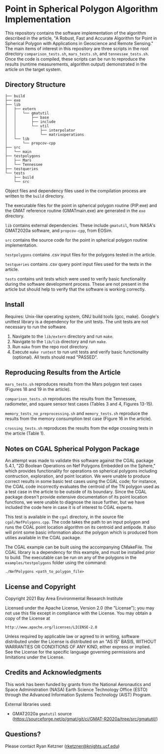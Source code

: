 # Point in Spherical Polygon Algorithm Implementation

This repository contains the software implementation of the algorithm described in the article, "A Robust, Fast and Accurate Algorithm for Point in Spherical Polygon with Applications in Geoscience and Remote Sensing." The main items of interest in this repository are three scripts in the root directory `comparison_tests.sh`, `mars_tests.sh`, and `tennessee_tests.sh`. Once the code is compiled, these scripts can be run to reproduce the results (runtime measurements, algorithm output) demonstrated in the article on the target system. 

## Directory Structure
```
├── build
├── exe
├── lib
│   ├── extern
│   │   └── gmatutil
│   │       ├── base
│   │       ├── include
│   │       └── util
│   │           ├── interpolator
│   │           └── matrixoperations
│   └── lib
│       └── propcov-cpp
├── src
│   └── main
├── testpolygons
│   ├── Mars
│   └── Tennessee
├── testqueries
└── tests
    ├── build
    └── src
```

Object files and dependency files used in the compilation process are written to the `build` directory.

The executable files for the point in spherical polygon routine (PIP.exe) and the GMAT reference routine (GMATmain.exe) are generated in the `exe` directory.

`lib` contains external dependencies. These include `gmatutil`, from NASA's GMAT2020a software, and `propcov-cpp`, from EOSim.

`src` contains the source code for the point in spherical polygon routine implementation.

`testpolygons` contains .csv input files for the polygons tested in the article.

`testqueries` contains .csv query point input files used for the tests in the article.

`tests` contains unit tests which were used to verify basic functionality during the software development process. These are not present in the article but should help to verify that the software is working correctly.

## Install

Requires: Unix-like operating system, GNU build tools (gcc, make). Google's unittest library is a dependency for the unit tests. The unit tests are not necessary to run the software. 

1. Navigate to the `lib/extern` directory and run `make`. 
2. Navigate to the `lib/lib` directory and run `make`.
3. Run `make` from the repo root directory.
4. Execute `make runtest` to run unit tests and verify basic functionality (optional). All tests should read "PASSED".

## Reproducing Results from the Article

`mars_tests.sh` reproduces results from the Mars polygon test cases (Figures 18 and 19 in the article).

`comparison_tests.sh` reproduces the results from the Tennessee, radiometer, and square sensor test cases (Tables 3 and 4, Figures 13-15).

`memory_tests_no_preprocessing.sh` and `memory_tests.sh` reproduce the results from the memory consumption test case (Figure 16 in the article).

`crossing_tests.sh` reproduces the results from the edge crossing tests in the article (Table 1).

## Notes on CGAL Spherical Polygon Package

An attempt was made to validate this software against the CGAL package 5.4.1, "2D Boolean Operations on Nef Polygons Embedded on the Sphere," which provides functionality for operations on spherical polygons including contruction, exploration, and point location. We were unable to produce correct results in some basic test cases using the CGAL code; for instance, the CGAL code incorrectly evaluates the centroid of the TN polygon used as a test case in the article to be outside of its boundary. Since the CGAL package doesn't provide extensive documentation of its point location functions, we were unable to diagnose the issue further, but we have included the code here in case it is of interest to CGAL experts.

This test is available in the `cgal` directory, in the source file `cgal/NefPolygons.cpp`. The code takes the path to an input polygon and runs the CGAL point location algorithm on its centroid and antipode. It also will print some basic information about the polygon which is produced from utilies available in the CGAL package.

The CGAL example can be built using the accompanying CMakeFile. The CGAL library is a dependency for this example, and must be installed prior to build. The executable can be run on any of the polygons in the `examples/testpolygons` folder using the command:

`./NefPolygons <path_to_polygon_file>`

## License and Copyright

Copyright 2021 Bay Area Environmental Research Institute

Licensed under the Apache License, Version 2.0 (the "License");
you may not use this file except in compliance with the License.
You may obtain a copy of the License at

    http://www.apache.org/licenses/LICENSE-2.0

Unless required by applicable law or agreed to in writing, software
distributed under the License is distributed on an "AS IS" BASIS,
WITHOUT WARRANTIES OR CONDITIONS OF ANY KIND, either express or implied.
See the License for the specific language governing permissions and
limitations under the License.

## Credits and Acknowledgments

This work has been funded by grants from the National Aeronautics and Space Administration (NASA) Earth Science Technology Office (ESTO) through the Advanced Information Systems Technology (AIST) Program.

External libraries used:

* GMAT2020a `gmatutil` source (https://sourceforge.net/p/gmat/git/ci/GMAT-R2020a/tree/src/gmatutil/)

## Questions?

Please contact Ryan Ketzner (rketzner@knights.ucf.edu)
